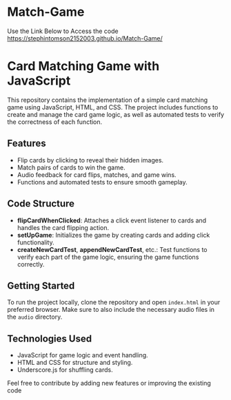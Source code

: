 # Match-Game
Use the Link Below to Access the code
https://stephintomson2152003.github.io/Match-Game/ 

# Card Matching Game with JavaScript

This repository contains the implementation of a simple card matching game using JavaScript, HTML, and CSS. The project includes functions to create and manage the card game logic, as well as automated tests to verify the correctness of each function.

## Features
- Flip cards by clicking to reveal their hidden images.
- Match pairs of cards to win the game.
- Audio feedback for card flips, matches, and game wins.
- Functions and automated tests to ensure smooth gameplay.

## Code Structure
- **flipCardWhenClicked**: Attaches a click event listener to cards and handles the card flipping action.
- **setUpGame**: Initializes the game by creating cards and adding click functionality.
- **createNewCardTest**, **appendNewCardTest**, etc.: Test functions to verify each part of the game logic, ensuring the game functions correctly.

## Getting Started
To run the project locally, clone the repository and open `index.html` in your preferred browser. Make sure to also include the necessary audio files in the `audio` directory.

## Technologies Used
- JavaScript for game logic and event handling.
- HTML and CSS for structure and styling.
- Underscore.js for shuffling cards.

Feel free to contribute by adding new features or improving the existing code
